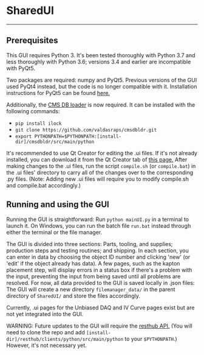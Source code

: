 # SharedUI

------

## Prerequisites

This GUI requires Python 3.  It's been tested thoroughly with Python 3.7 and less thoroughly with Python 3.6; versions 3.4 and earlier are incompatible with PyQt5.

Two packages are required:  numpy and PyQt5.  Previous versions of the GUI used PyQt4 instead, but the code is no longer compatible with it.  Installation instructions for PyQt5 can be found [here.](https://doc.bccnsoft.com/docs/PyQt5/installation.html)

Additionally, the [CMS DB loader](https://github.com/valdasraps/cmsdbldr) is now required.  It can be installed with the following commands:

- `pip install ilock`
- `git clone https://github.com/valdasraps/cmsdbldr.git`
- `export PYTHONPATH=$PYTHONPATH:[install-dir]/cmsdbldr/src/main/python`

It's recommended to use Qt Creator for editing the .ui files.  If it's not already installed, you can download it from the Qt Creator tab of [this page.](https://www.qt.io/offline-installers)  After making changes to the .ui files, run the script `compile.sh` (or `compile.bat`) in the .ui files' directory to carry all of the changes over to the corresponding .py files.  (Note:  Adding new .ui files will require you to modify compile.sh and compile.bat accordingly.)

## Running and using the GUI

Running the GUI is straightforward:  Run `python mainUI.py` in a terminal to launch it.  On Windows, you can run the batch file `run.bat` instead through either the terminal or the file manager.

The GUI is divided into three sections:  Parts, tooling, and supplies; production steps and testing routines; and shipping.  In each section, you can enter in data by choosing the object ID number and clicking 'new' (or 'edit' if the object already has data).  A few pages, such as the kapton placement step, will display errors in a status box if there's a problem with the input, preventing the input from being saved until all problems are resolved.  For now, all data provided to the GUI is saved locally in .json files:  The GUI will create a new directory `filemanager_data/` in the parent directory of `SharedUI/` and store the files accordingly.

Currently, .ui pages for the Unbiased DAQ and IV Curve pages exist but are not yet integrated into the GUI.


WARNING:  Future updates to the GUI will require the [resthub API.](https://github.com/valdasraps/resthub)  (You will need to clone the repo and add `[install-dir]/resthub/clients/python/src/main/python` to your `$PYTHONPATH`.)  However, it's not necessary yet.
